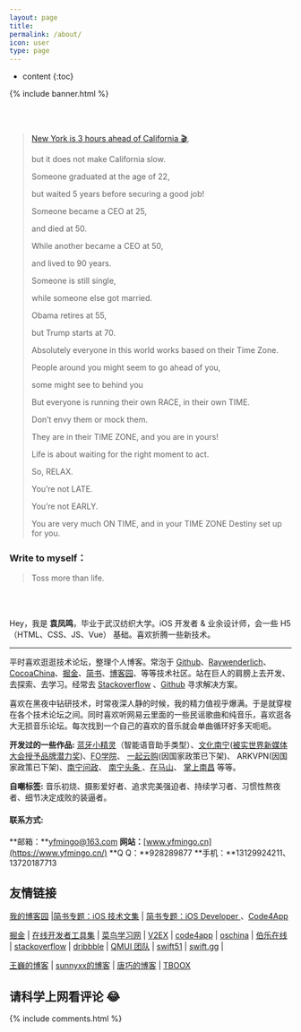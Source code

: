 ```yaml
---
layout: page
title:
permalink: /about/
icon: user
type: page
---
```


* content
{:toc}


{% include banner.html %}


<!-- ![](https://ws1.sinaimg.cn/large/cb81ffe8gy1fgcq0s5cooj20np0hstdx.jpg)-->
<!-- ![](https://ws3.sinaimg.cn/large/006tNc79gy1fznkoc09swj31hc0u0npf.jpg) -->


<br><br>


> [New York is 3 hours ahead of California 🎬](https://video.tudou.com/v/XMzYwOTY4NDA0NA==.html?spm=a2h0k.8191414.0.0&from=s1.8-1-1.2),
> 
> but it does not make California slow.
> 
> Someone graduated at the age of 22,
> 
> but waited 5 years before securing a good job!
> 
> Someone became a CEO at 25,
> 
> and died at 50.
> 
> While another became a CEO at 50,
> 
> and lived to 90 years.
> 
> Someone is still single,
> 
> while someone else got married.
> 
> Obama retires at 55,
> 
> but Trump starts at 70.
> 
> Absolutely everyone in this world works based on their Time Zone.
> 
> People around you might seem to go ahead of you,
> 
> some might see to behind you
> 
> But everyone is running their own RACE, in their own TIME.
> 
> Don’t envy them or mock them.
> 
> They are in their TIME ZONE, and you are in yours!
> 
> Life is about waiting for the right moment to act.
> 
> So, RELAX.
> 
> You’re not LATE.
> 
> You’re not EARLY.
> 
> You are very much ON TIME, and in your TIME ZONE Destiny set up for you.


### Write to myself：

> Toss more than life.

<br><br>

Hey，我是 **袁凤鸣**，毕业于武汉纺织大学。iOS 开发者 & 业余设计师，会一些 H5（HTML、CSS、JS、Vue） 基础。喜欢折腾一些新技术。

-------


平时喜欢逛逛技术论坛，整理个人博客。常泡于 [Github](https://github.com/search?l=Objective-C&o=desc&q=stars%3A%3E100&s=updated&type=Repositories&utf8=%E2%9C%93)、[Raywenderlich](https://www.raywenderlich.com/category/ios)、[CocoaChina](http://www.cocoachina.com/ios/index.html)、[掘金](https://juejin.im/welcome/ios)、[简书](https://www.jianshu.com/c/e84a7722d673)、[博客园](https://www.cnblogs.com/cate/ios/)、等等技术社区。站在巨人的肩膀上去开发、去探索、去学习。经常去 [Stackoverflow](https://stackoverflow.com/questions/tagged/ios) 、[Github](https://github.com/search?l=Objective-C&o=desc&q=stars%3A%3E100&s=updated&type=Repositories&utf8=%E2%9C%93) 寻求解决方案。

喜欢在黑夜中钻研技术，时常夜深人静的时候，我的精力值视乎爆满。于是就穿梭在各个技术论坛之间。同时喜欢听网易云里面的一些民谣歌曲和纯音乐，喜欢逛各大无损音乐论坛。每次找到一个自己的喜欢的音乐就会单曲循环好多天呃呃。

**开发过的一些作品:**
[蓝牙小精灵](https://itunes.apple.com/cn/app/id1241200980?mt=8)（智能语音助手类型）、[文化南宁](https://itunes.apple.com/cn/app/%E6%96%87%E5%8C%96%E5%8D%97%E5%AE%81/id1321310096?mt=8)([被实世界新媒体大会授予品牌潜力奖](https://ws2.sinaimg.cn/large/006tNc79gy1fr9ui8ov7lj313w0tztgo.jpg))、[FO学院](https://itunes.apple.com/cn/app/fo-xue-yuan/id1179906438?mt=8)、 [一起云购](https://itunes.apple.com/cn/app/yi-qi-yun-gou-quan-min-yi/id1147640197?mt=8)(因国家政策已下架)、 ARKVPN(因国家政策已下架)、[南宁问政](https://itunes.apple.com/cn/app/%E5%8D%97%E5%AE%81%E9%97%AE%E6%94%BF/id977886800?mt=8)、 [南宁头条 ](https://itunes.apple.com/cn/app/nan-ning-tou-tiao/id863921247?mt=8)、[在马山](https://itunes.apple.com/cn/app/zai-ma-shan/id1184797652?mt=8)、 [掌上南昌](https://itunes.apple.com/cn/app/%E5%8D%97%E6%98%8C%E5%B9%BF%E6%92%AD%E7%94%B5%E8%A7%86%E5%8F%B0-%E6%8E%8C%E4%B8%8A%E5%8D%97%E6%98%8C/id780406619?mt=8) 等等。


<!--**目前所在公司：** 

[飔拓 (武汉泰迪智慧科技有限公司)](http://www.stormorai.com/) ，飔拓总部位于中国光谷，在北京、厦门、深圳分别设有子公司，业务已覆盖北京、上海、武汉、江西、广州等数十个省市。飔拓是一家专注于“智能人机交互”领域的高新技术企业，公司核心产品包括智能交互语义平台、分布式机器学习平台、智能交互舆情系统等。

**以前工作过的公司：**
[北京众思高远科技有限公司](http://www.asia-cloud.com/) 众思高远公司总部位于北京，在武汉和南宁设有分公司。主要关注于搭建区域性融合媒体平台，为传统媒体行业转型、商业企业的移动化建设，提供技术解决方案，同时提供平台服务和运营支持。-->

    
**自嘲标签:**
音乐初烧、摄影爱好者、追求完美强迫者、持续学习者、习惯性熬夜者、细节决定成败的装逼者。
        
#### **联系方式:**  
**邮箱：**yfmingo@163.com
**网站：**[www.yfmingo.cn](https://www.yfmingo.cn/)
**Q Q：**928289877
**手机：**13129924211、13720187713 


<!-- <h5>Talks</h5>
    <ul>
    <li><a href="//huangxuan.me/2016/11/20/sw-101-gdgdf/">Service Worker 101 · GDG DevFest 2016 北京</a></li>
    <li><a href="//huangxuan.me/2016/10/20/pwa-qcon2016/">Progressive Web Apps，复兴序章 · QCon 上海 2016</a></li>
    <li><a href="//huangxuan.me/2016/06/05/pwa-in-my-pov/">Progressive Web App 之我见 · 2016</a></li>
    <li><a href="//huangxuan.me/2015/12/28/css-sucks-2015/">CSS Still Sucks 2015 · 2015</a></li>
    <li><a href="//huangxuan.me/2015/07/09/js-module-7day/">JavaScript 模块化七日谈 · 2015</a></li>
    </ul> -->


## 友情链接
 
[我的博客园](http://www.cnblogs.com/yfming/) \|[简书专题：iOS 技术文集](http://www.jianshu.com/c/8554d4ccb9b9) \| [简书专题：iOS Developer ](http://www.jianshu.com/c/e84a7722d673) 、[Code4App](http://www.code4app.com/forum-2-1-117-118.html)


[掘金](https://gold.xitu.io/timeline/ios) \| [在线开发者工具集](http://tool.lu/c/developer) \| [菜鸟学习网](http://www.runoob.com/) \| [V2EX](https://www.v2ex.com/) \| [code4app](http://code4app.qiniudn.com/) \| [oschina](http://www.oschina.net/ios/home) \| [伯乐在线](http://ios.jobbole.com/category/ios-dev/) \| [stackoverflow](http://stackoverflow.com/) \| [dribbble](https://dribbble.com/shots?list=teams) \| [QMUI 团队](https://github.com/QMUI) \| [swift51](http://www.swift51.com/) \| [swift.gg](http://swift.gg/) \| 


[王巍的博客](https://onevcat.com/#blog) \| [sunnyxx的博客](http://blog.sunnyxx.com/) \| [唐巧的博客](http://blog.devtang.com/) \| [TBOOX](http://www.tboox.org/cn/) 

 

## 请科学上网看评论 😂
{% include comments.html %}


